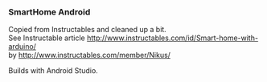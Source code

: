 ### SmartHome Android ###

Copied from Instructables and cleaned up a bit.  
See Instructable article http://www.instructables.com/id/Smart-home-with-arduino/  
by http://www.instructables.com/member/Nikus/

Builds with Android Studio.